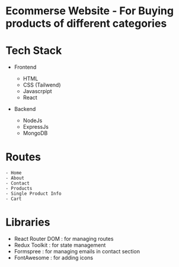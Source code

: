 # Ecommerse Website - For Buying products of different categories

# Tech Stack
- Frontend
    - HTML
    - CSS (Tailwend)
    - Javascrpipt 
    - React

- Backend
    - NodeJs
    - ExpressJs
    - MongoDB

# Routes
    - Home
    - About
    - Contact
    - Products
    - Single Product Info
    - Cart

# Libraries

- React Router DOM : for managing routes
- Redux Toolkit : for state management
- Formspree : for managing emails in contact section
- FontAwesome : for adding icons
